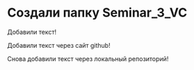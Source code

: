 ﻿# Создали папку Seminar_3_VC

Добавили текст!

Добавили текст через сайт github!

Снова добавили текст через локальный репозиторий!